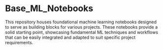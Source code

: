 # Base_ML_Notebooks
This repository houses foundational machine learning notebooks designed to serve as building blocks for various projects. These notebooks provide a solid starting point, showcasing fundamental ML techniques and workflows that can be easily integrated and adapted to suit specific project requirements. 
